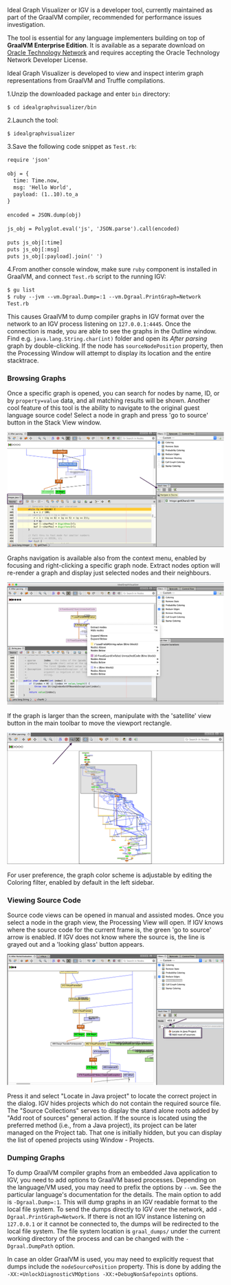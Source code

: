 Ideal Graph Visualizer or IGV is a developer tool, currently maintained as part of the GraalVM compiler, recommended for performance issues investigation.

The tool is essential for any language implementers building on top of **GraalVM Enterprise Edition**.
It is available as a separate download on [Oracle Technology Network](https://www.oracle.com/technetwork/oracle-labs/program-languages/downloads/index.html) and requires accepting the Oracle Technology Network Developer License.

Ideal Graph Visualizer is developed to view and inspect interim graph representations from GraalVM and Truffle compilations.


1.Unzip the downloaded package and enter `bin` directory:

```
$ cd idealgraphvisualizer/bin
```

2.Launch the tool:

```
$ idealgraphvisualizer
```

3.Save the following code snippet as  `Test.rb`:

```
require 'json'

obj = {
  time: Time.now,
  msg: 'Hello World',
  payload: (1..10).to_a
}

encoded = JSON.dump(obj)

js_obj = Polyglot.eval('js', 'JSON.parse').call(encoded)

puts js_obj[:time]
puts js_obj[:msg]
puts js_obj[:payload].join(' ')
```

4.From another console window, make sure `ruby` component is installed in GraalVM,
and connect `Test.rb` script to the running IGV:

```shell
$ gu list
$ ruby --jvm --vm.Dgraal.Dump=:1 --vm.Dgraal.PrintGraph=Network Test.rb
```
This causes GraalVM to dump compiler graphs in IGV format over the network to an IGV process listening
on `127.0.0.1:4445`. Once the connection is made, you are able to see the graphs in the Outline window.
Find e.g. `java.lang.String.char(int)` folder and open its _After parsing_ graph by double-clicking.
If the node has `sourceNodePosition` property, then the Processing Window will attempt to display its location and the entire stacktrace.

### Browsing Graphs
Once a specific graph is opened, you can search for nodes by name, ID, or by `property=value` data, and all matching results will be shown.
Another cool feature of this tool is the ability to navigate to the original guest language source code!
Select a node in graph and press 'go to source' button in the Stack View window.

![](/docs/img/IGV_navigate_to_source.png)

Graphs navigation is available also from the context menu, enabled by focusing
and right-clicking a specific graph node. Extract nodes option will re-render
a graph and display just selected nodes and their neighbours.

![](/docs/img/IGV_context_menu.png)

If the graph is larger than the screen, manipulate with the 'satellite' view button
in the main toolbar to move the viewport rectangle.

![](/docs/img/IGV_satellite_view.png)

For user preference, the graph color scheme is adjustable by editing
the Coloring filter, enabled by default in the left sidebar.

### Viewing Source Code

Source code views can be opened in manual and assisted modes. Once you select a node
in the graph view, the Processing View will open. If IGV knows where the source code
for the current frame is, the green 'go to source' arrow is enabled. If IGV does not
know where the source is, the line is grayed out and a 'looking glass' button appears.

![](/docs/img/IGV_add_source.png)

Press it and select "Locate in Java project" to locate the correct project in the dialog.
IGV hides projects which do not contain the required source file.
The "Source Collections" serves to display the stand alone roots added by "Add root of sources" general action.
If the source is located using the preferred method (i.e., from a Java project),
its project can be later managed on the Project tab. That one is initially hidden,
but you can display the list of opened projects using Window - Projects.

### Dumping Graphs

To dump GraalVM compiler graphs from an embedded Java application to IGV,
you need to add options to GraalVM based processes. Depending on the language/VM
used, you may need to prefix the options by `--vm`.
See the particular language's documentation for the details. The main option to
add is `-Dgraal.Dump=:1`. This will dump graphs in an IGV readable format to the local file system.
To send the dumps directly to IGV over the network, add `-Dgraal.PrintGraph=Network`.
If there is not an IGV instance listening on `127.0.0.1` or it cannot be connected to,
the dumps will be redirected to the local file system. The file system location is
`graal_dumps/` under the current working directory of the process and can be changed
with the `-Dgraal.DumpPath` option.

 In case an older GraalVM is used, you may need to explicitly request that dumps
include the `nodeSourcePosition` property. This is done by adding the
`-XX:+UnlockDiagnosticVMOptions -XX:+DebugNonSafepoints` options.
